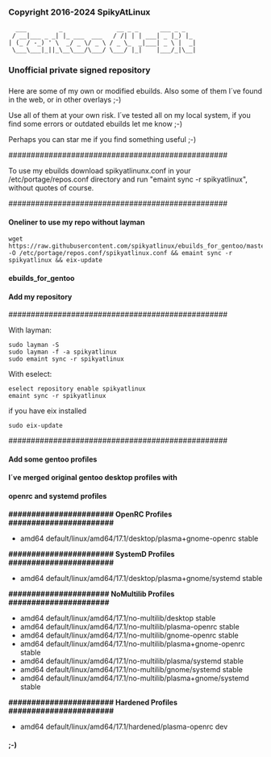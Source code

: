 ###
### Copyright 2016-2024 SpikyAtLinux
```
  ___         _               __ _ _      ___ _ _
 / __|___ _ _| |_ ___  ___   / /| | | ___| _ |_) |_
| (_ / -_) ' \  _/ _ \/ _ \ / _ \_  _|___| _ \ |  _|
 \___\___|_||_\__\___/\___/ \___/ |_|    |___/_|\__|
```
###
### Unofficial private signed repository
###

Here are some of my own or modified ebuilds.
Also some of them I´ve found in the web, or
in other overlays ;-)

Use all of them at your own risk. I´ve tested all
on my local system, if you find some errors or
outdated ebuilds let me know ;-)

Perhaps you can star me if you find something
useful ;-)

#################################################

To use my ebuilds download spikyatlinunx.conf
in your /etc/portage/repos.conf directory
and run "emaint sync -r spikyatlinux",
without quotes of course.

#################################################

#### Oneliner to use my repo without layman
```
wget https://raw.githubusercontent.com/spikyatlinux/ebuilds_for_gentoo/master/spikyatlinux.conf -O /etc/portage/repos.conf/spikyatlinux.conf && emaint sync -r spikyatlinux && eix-update
```
#### ebuilds_for_gentoo


#### Add my repository
#################################################

With layman:
```
sudo layman -S
sudo layman -f -a spikyatlinux
sudo emaint sync -r spikyatlinux
```

With eselect:
```
eselect repository enable spikyatlinux
emaint sync -r spikyatlinux
```

if you have eix installed
```
sudo eix-update
```
#################################################

#### Add some gentoo profiles
#### I´ve merged original gentoo desktop profiles with
#### openrc and systemd profiles

**####################### OpenRC Profiles #######################**
- amd64 default/linux/amd64/17.1/desktop/plasma+gnome-openrc stable

**####################### SystemD Profiles #######################**
- amd64 default/linux/amd64/17.1/desktop/plasma+gnome/systemd stable

**###################### NoMultilib Profiles ######################**
- amd64 default/linux/amd64/17.1/no-multilib/desktop stable
- amd64 default/linux/amd64/17.1/no-multilib/plasma-openrc stable
- amd64 default/linux/amd64/17.1/no-multilib/gnome-openrc stable
- amd64 default/linux/amd64/17.1/no-multilib/plasma+gnome-openrc stable
- amd64 default/linux/amd64/17.1/no-multilib/plasma/systemd stable
- amd64 default/linux/amd64/17.1/no-multilib/gnome/systemd stable
- amd64 default/linux/amd64/17.1/no-multilib/plasma+gnome/systemd stable

**####################### Hardened Profiles #######################**
- amd64 default/linux/amd64/17.1/hardened/plasma-openrc dev

#### ;-)
